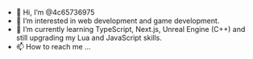 - 👋 Hi, I’m @4c65736975
- 👀 I’m interested in web development and game development.
- 🌱 I’m currently learning TypeScript, Next.js, Unreal Engine (C++) and still upgrading my Lua and JavaScript skills.
- 📫 How to reach me ...

<!---
4c65736975/4c65736975 is a ✨ special ✨ repository because its `README.md` (this file) appears on your GitHub profile.
You can click the Preview link to take a look at your changes.
--->
